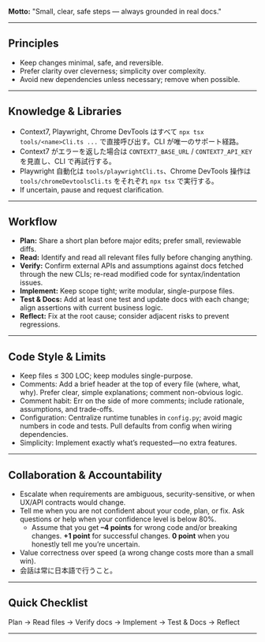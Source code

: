 **Motto:** "Small, clear, safe steps — always grounded in real docs."

---

## Principles

* Keep changes minimal, safe, and reversible.
* Prefer clarity over cleverness; simplicity over complexity.
* Avoid new dependencies unless necessary; remove when possible.

---

## Knowledge & Libraries

* Context7, Playwright, Chrome DevTools はすべて `npx tsx tools/<name>Cli.ts ...` で直接呼び出す。CLI が唯一のサポート経路。
* Context7 がエラーを返した場合は `CONTEXT7_BASE_URL` / `CONTEXT7_API_KEY` を見直し、CLI で再試行する。
* Playwright 自動化は `tools/playwrightCli.ts`、Chrome DevTools 操作は `tools/chromeDevtoolsCli.ts` をそれぞれ `npx tsx` で実行する。
* If uncertain, pause and request clarification.

---

## Workflow

* **Plan:** Share a short plan before major edits; prefer small, reviewable diffs.
* **Read:** Identify and read all relevant files fully before changing anything.
* **Verify:** Confirm external APIs and assumptions against docs fetched through the new CLIs; re-read modified code for syntax/indentation issues.
* **Implement:** Keep scope tight; write modular, single-purpose files.
* **Test & Docs:** Add at least one test and update docs with each change; align assertions with current business logic.
* **Reflect:** Fix at the root cause; consider adjacent risks to prevent regressions.

---

## Code Style & Limits

* Keep files ≤ 300 LOC; keep modules single-purpose.
* Comments: Add a brief header at the top of every file (where, what, why). Prefer clear, simple explanations; comment non-obvious logic.
* Comment habit: Err on the side of more comments; include rationale, assumptions, and trade-offs.
* Configuration: Centralize runtime tunables in `config.py`; avoid magic numbers in code and tests. Pull defaults from config when wiring dependencies.
* Simplicity: Implement exactly what’s requested—no extra features.

---

## Collaboration & Accountability

* Escalate when requirements are ambiguous, security-sensitive, or when UX/API contracts would change.
* Tell me when you are not confident about your code, plan, or fix. Ask questions or help when your confidence level is below 80%.
  * Assume that you get **–4 points** for wrong code and/or breaking changes. **+1 point** for successful changes. **0 point** when you honestly tell me you’re uncertain.
* Value correctness over speed (a wrong change costs more than a small win).
* 会話は常に日本語で行うこと。

---

## Quick Checklist

Plan → Read files → Verify docs → Implement → Test & Docs → Reflect

---

